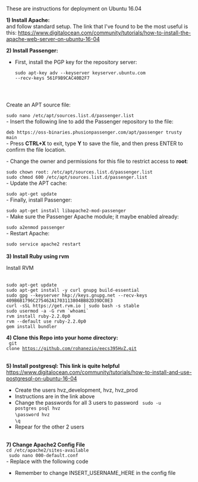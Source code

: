 These are instructions for deployment on Ubuntu 16.04

<b>1) Install Apache:</b></br>
and follow standard setup. The link that I've found to be the most useful is this: https://www.digitalocean.com/community/tutorials/how-to-install-the-apache-web-server-on-ubuntu-16-04

<b>2) Install Passenger:</b> </br>

- First, install the PGP key for the repository server:</p>
<code langs="">sudo apt-key adv --keyserver keyserver.ubuntu.com --recv-keys 561F9B9CAC40B2F7
</code>
<p>Create an APT source file:</p>
<code langs="">sudo nano /etc/apt/sources.list.d/passenger.list
</code>
- Insert the following line to add the Passenger repository to the file:</p>
<code langs="">deb https://oss-binaries.phusionpassenger.com/apt/passenger trusty main
</code>
- Press <strong>CTRL+X</strong> to exit, type <strong>Y</strong> to save the file, and then press ENTER to confirm the file location.</p>
- Change the owner and permissions for this file to restrict access to <strong>root</strong>:</p>
<code langs="">sudo chown root: /etc/apt/sources.list.d/passenger.list
sudo chmod 600 /etc/apt/sources.list.d/passenger.list
</code>
- Update the APT cache:</p>
<code langs="">sudo apt-get update
</code>
- Finally, install Passenger:</p>
<code langs="">sudo apt-get install libapache2-mod-passenger
</code>
- Make sure the Passenger Apache module; it maybe enabled already:</p>
<code langs="">sudo a2enmod passenger
</code>
- Restart Apache:</p>
<code langs="">sudo service apache2 restart
</code>
</br>
<b> 3) Install Ruby using rvm </b></br>
<p> Install RVM

</p></br>
<code>sudo apt-get update </code></br>
<code>sudo apt-get install -y curl gnupg build-essential </code></br>
<code>sudo gpg --keyserver hkp://keys.gnupg.net --recv-keys 409B6B1796C275462A1703113804BB82D39DC0E3 </code></br>
<code>curl -sSL https://get.rvm.io | sudo bash -s stable </code></br>
<code>sudo usermod -a -G rvm `whoami` </code></br>
<code>rvm install ruby-2.2.0p0 </code></br>
<code>rvm --default use ruby-2.2.0p0 </code></br>
<code>gem install bundler </code></br>

<b> 4) Clone this Repo into your home directory: </b></br>
<code> git clone https://github.com/rohanezio/eecs395HvZ.git </code></br>

<b> 5) Install postgresql: This link is quite helpful </b></br>
https://www.digitalocean.com/community/tutorials/how-to-install-and-use-postgresql-on-ubuntu-16-04 </br>

 - Create the users hvz_development, hvz, hvz_prod
 - Instructions are in the link above
 - Change the passwords for all 3 users to password
 <code> sudo -u postgres psql hvz</code></br>
 <code>\password hvz </code> </br>
 <code>\q</code></br>
 - Repear for the other 2 users
 </br>
 <b>7) Change Apache2 Config File </b></br>
 <code>cd /etc/apache2/sites-available</code></br>
 <code> sudo nano 000-default.conf </code></br>
 - Replace with the following code

- Remember to change INSERT_USERNAME_HERE in the config file
